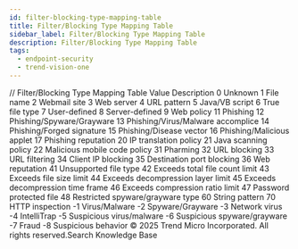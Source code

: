 ```yaml
---
id: filter-blocking-type-mapping-table
title: Filter/Blocking Type Mapping Table
sidebar_label: Filter/Blocking Type Mapping Table
description: Filter/Blocking Type Mapping Table
tags:
  - endpoint-security
  - trend-vision-one
---
```


/*<![CDATA[*/ $('#title').html($('meta[name=map-description]').attr('content')); /*]]>*/ Filter/Blocking Type Mapping Table Value Description 0 Unknown 1 File name 2 Webmail site 3 Web server 4 URL pattern 5 Java/VB script 6 True file type 7 User-defined 8 Server-defined 9 Web policy 11 Phishing 12 Phishing/Spyware/Grayware 13 Phishing/Virus/Malware accomplice 14 Phishing/Forged signature 15 Phishing/Disease vector 16 Phishing/Malicious applet 17 Phishing reputation 20 IP translation policy 21 Java scanning policy 22 Malicious mobile code policy 31 Pharming 32 URL blocking 33 URL filtering 34 Client IP blocking 35 Destination port blocking 36 Web reputation 41 Unsupported file type 42 Exceeds total file count limit 43 Exceeds file size limit 44 Exceeds decompression layer limit 45 Exceeds decompression time frame 46 Exceeds compression ratio limit 47 Password protected file 48 Restricted spyware/grayware type 60 String pattern 70 HTTP inspection -1 Virus/Malware -2 Spyware/Grayware -3 Network virus -4 IntelliTrap -5 Suspicious virus/malware -6 Suspicious spyware/grayware -7 Fraud -8 Suspicious behavior © 2025 Trend Micro Incorporated. All rights reserved.Search Knowledge Base